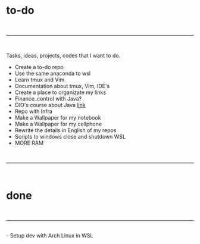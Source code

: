 # **to-do**
<br>

-----------------------------

<br>

Tasks, ideas, projects, codes that I want to do.
- Create a to-do repo
- Use the same anaconda to wsl
- Learn tmux and Vim
- Documentation about tmux, Vim, IDE's
- Create a place to organizate my links
- Finance_control with Java?
- DIO's course about Java [link](https://web.dio.me/play?tab=cursos)
- Repo with Infra
- Make a Wallpaper for my notebook
- Make a Wallpaper for my cellphone
- Rewrite the details in English of my repos
- Scripts to windows close and shutdown WSL
- MORE RAM

<br>

-----------------------------

<br>

# **done**
<br>

-----------------------------

<br>
- Setup dev with Arch Linux in WSL
